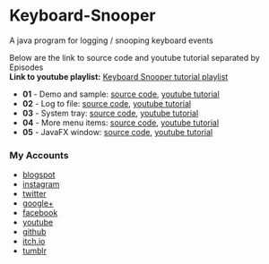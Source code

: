 # Keyboard-Snooper
A java program for logging / snooping keyboard events

Below are the link to source code and youtube tutorial separated by Episodes
<br>
**Link to youtube playlist:** [Keyboard Snooper tutorial playlist](https://www.youtube.com/watch?v=QcEAiVRO6xk&list=PLlRMSK1suXjNzJYi2LFrcizgV9mSUto6x)
* **01** - Demo and sample: [source code](https://github.com/doppelgunner/Keyboard-Snooper/tree/Snooper_01), [youtube tutorial](https://youtu.be/QcEAiVRO6xk)
* **02** - Log to file: [source code](https://github.com/doppelgunner/Keyboard-Snooper/tree/Snooper_02), [youtube tutorial](https://youtu.be/Y72M0DnOPew)
* **03** - System tray: [source code](https://github.com/doppelgunner/Keyboard-Snooper/tree/Snooper_03), [youtube tutorial](https://youtu.be/QUlm5h9sscg)
* **04** - More menu items: [source code](https://github.com/doppelgunner/Keyboard-Snooper/tree/Snooper_04), [youtube tutorial](https://youtu.be/8qMEgWnZVqg)
* **05** - JavaFX window: [source code](https://github.com/doppelgunner/Keyboard-Snooper/tree/Snooper_05), [youtube tutorial](https://youtu.be/AXeCsdYh2dY)


### My Accounts 
  * [blogspot](http://doppelgunner.blogspot.com/)
  * [instagram](https://www.instagram.com/doppelgunner/)
  * [twitter](https://twitter.com/doppelgunner)
  * [google+](https://plus.google.com/u/0/111975005561843752356/posts)
  * [facebook](https://www.facebook.com/doppelgunner)
  * [youtube](https://www.youtube.com/channel/UCjd_DY1LawVuZuLteDbVabQ)
  * [github](https://github.com/doppelgunner)
  * [itch.io](https://doppelgunner.itch.io/)
  * [tumblr](https://doppelgunner.tumblr.com/)
